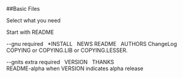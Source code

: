##Basic Files

Select what you need

Start with README

--gnu required  
*INSTALL  
NEWS 
README  
AUTHORS 
ChangeLog  
COPYING or COPYING.LIB or COPYING.LESSER. 

--gnits extra required  
VERSION  
THANKS  
README-alpha when VERSION indicates alpha release
